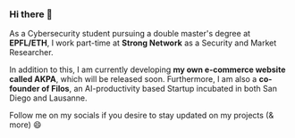 ### Hi there 👋

As a Cybersecurity student pursuing a double master's degree at **EPFL/ETH**, I work part-time at **Strong Network** as a Security and Market Researcher.

In addition to this, I am currently developing **my own e-commerce website called AKPA**, which will be released soon. 
Furthermore, I am also a **co-founder of Filos**, an AI-productivity based Startup incubated in both San Diego and Lausanne.

Follow me on my socials if you desire to stay updated on my projects (& more) 😄

<!--
**Awe-n/Awe-n** is a ✨ _special_ ✨ repository because its `README.md` (this file) appears on your GitHub profile.

Here are some ideas to get you started:

- 🔭 I’m currently working on ...
- 🌱 I’m currently learning ...
- 👯 I’m looking to collaborate on ...
- 🤔 I’m looking for help with ...
- 💬 Ask me about ...
- 📫 How to reach me: ...
- 😄 Pronouns: ...
- ⚡ Fun fact: ...
-->

